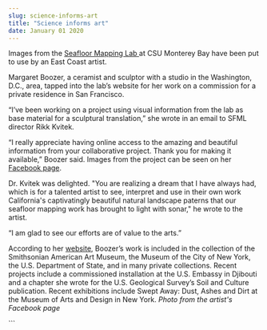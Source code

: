 ```yaml
---
slug: science-informs-art
title: "Science informs art"
date: January 01 2020
---
```


 
<p>
  Images from the
  <a href="https://seafloor.otterlabs.org">Seafloor Mapping Lab </a>at CSU
  Monterey Bay have been put to use by an East Coast artist.
</p>
<p>
  Margaret Boozer, a ceramist and sculptor with a studio in the Washington,
  D.C., area, tapped into the lab’s website for her work on a commission for a
  private residence in San Francisco.
</p>
<p>
  “I’ve been working on a project using visual information from the lab as base
  material for a sculptural translation,” she wrote in an email to SFML director
  Rikk Kvitek.
</p>
<p>
  “I really appreciate having online access to the amazing and beautiful
  information from your collaborative project. Thank you for making it
  available,” Boozer said. Images from the project can be seen on her
  <a
    href="https://www.facebook.com/margaret.boozer/media_set?set=a.10204264225470795.1073741854.1382932060&amp;type=3"
    >Facebook page</a
  >.
</p>
<p>
  Dr. Kvitek was delighted. "You are realizing a dream that I have always had,
  which is for a talented artist to see, interpret and use in their own work
  California's captivatingly beautiful natural landscape paterns that our
  seafloor mapping work has brought to light with sonar," he wrote to the
  artist.
</p>
<p>“I am glad to see our efforts are of value to the arts.”</p>
<p>
  According to her <a href="https://margaretboozer.com">website</a>, Boozer’s
  work is included in the collection of the Smithsonian American Art Museum, the
  Museum of the City of New York, the U.S. Department of State, and in many
  private collections. Recent projects include a commissioned installation at
  the U.S. Embassy in Djibouti and a chapter she wrote for the U.S. Geological
  Survey’s Soil and Culture publication. Recent exhibitions include Swept Away:
  Dust, Ashes and Dirt at the Museum of Arts and Design in New York.
  <em>Photo from the artist's Facebook page</em>
</p>
<p></p>
<p></p>
```
